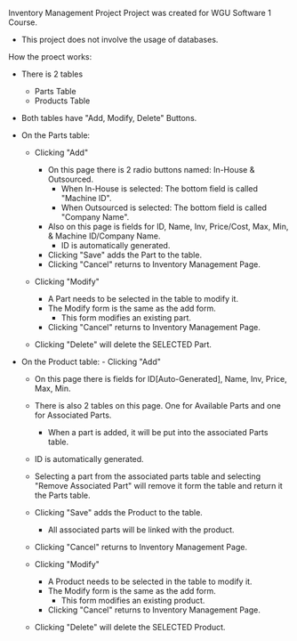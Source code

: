 Inventory Management Project
Project was created for WGU Software 1 Course. 
  - This project does not involve the usage of databases.

How the proect works: 
  - There is 2 tables
      - Parts Table
      - Products Table
  - Both tables have "Add, Modify, Delete" Buttons.

  - On the Parts table:
    - Clicking "Add"
        - On this page there is 2 radio buttons named: In-House & Outsourced.
            - When In-House is selected: The bottom field is called "Machine ID".
            - When Outsourced is selected: The bottom field is called "Company Name".
        - Also on this page is fields for ID, Name, Inv, Price/Cost, Max, Min, & Machine ID/Company Name.
          - ID is automatically generated.
      - Clicking "Save" adds the Part to the table.
      - Clicking "Cancel" returns to Inventory Management Page.

     - Clicking "Modify"
         - A Part needs to be selected in the table to modify it.
         - The Modify form is the same as the add form.
           - This form modifies an existing part.
         - Clicking "Cancel" returns to Inventory Management Page.

    - Clicking "Delete" will delete the SELECTED Part.


   - On the Product table:
    - Clicking "Add"
        - On this page there is fields for ID[Auto-Generated], Name, Inv, Price, Max, Min.
        -  There is also 2 tables on this page. One for Available Parts and one for Associated Parts.
            - When a part is added, it will be put into the associated Parts table.
        - ID is automatically generated.
        - Selecting a part from the associated parts table and selecting "Remove Associated Part" will remove it form the table and return it the Parts table.
      - Clicking "Save" adds the Product to the table.
          - All associated parts will be linked with the product.
      - Clicking "Cancel" returns to Inventory Management Page.

     - Clicking "Modify"
         - A Product needs to be selected in the table to modify it.
         - The Modify form is the same as the add form.
           - This form modifies an existing product.
         - Clicking "Cancel" returns to Inventory Management Page.

      - Clicking "Delete" will delete the SELECTED Product.

